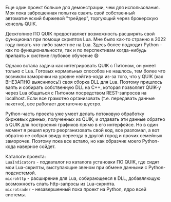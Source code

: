 Еще один проект больше для демонстрации, чем для использования. Моя пока заброшенная попытка сваять свой собственный автоматический биржевой "трейдер", торгующий через брокерскую консоль QUIK.

Десктопное ПО QUIK предоставляет возможность расширять свой функционал при помощи скриптов Lua. Мне было как-то странно в 2022 году писать что-либо заметное на Lua. Здесь более подходит Python - как по функциональности, так и по перспективам когда-нибудь припаять к системе глубокое обучение :smile:

Однако встала задача как интегрировать QUIK с Питоном, он умеет только с Lua. Готовых нормальных способов не нашлось, тем более что возникли заморочки на уровне нэйтив-кода из-за того, что у QUIK (как ВНЕЗАПНО выяснилось!) своя сборка DLL для Lua. Поэтому пришлось ваять и собирать собственную DLL на C++, которая позволяет QUIK-у через Lua общаться с Питоном посредством REST-запросов на localhost. Если все грамотно организовать (т.е. передавать данные пакетно), все работает достаточно шустро.

Python-часть проекта уже умеет делать потоковую обработку биржевых данных, полученных из QUIK, и отдавать эти данные обратно в QUIK для построения графиков прямо в его интерфейсе. Но в один момент я решил круто реорганизовать свой код, все разломал, а вот обратно не собрал ввиду переезда в другой город и прочих семейных заморочек. Поэтому пока все встало, но как образчик моего Python-кода наверное сойдет.

Каталоги проекта:  
`LuaIndicators` - подкаталог из каталога установки ПО QUIK, где сидят мои Lua-скрипты, выступающие звеном при обмене данными с Python-подсистемой.  
`microhttp` - расширение для Lua, собирающееся в DLL, добавляющую возможность слать http-запросы из Lua-скрипта.  
`microtrader` - незавершенный пока проект на Python, ядро всей системы.  
